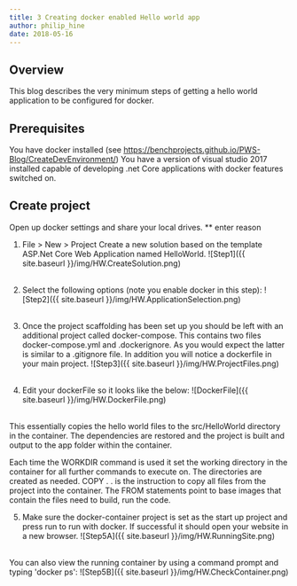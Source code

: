 ```yaml
---
title: 3 Creating docker enabled Hello world app
author: philip_hine
date: 2018-05-16
--- 
```


## Overview
This blog describes the very minimum steps of getting a hello world application to be configured for docker.

## Prerequisites
You have docker installed (see https://benchprojects.github.io/PWS-Blog/CreateDevEnvironment/)
You have a version of visual studio 2017 installed capable of developing .net Core applications with docker features switched on.

## Create project
Open up docker settings and share your local drives. ** enter reason

1) File > New > Project 
Create a new solution based on the template ASP.Net Core Web Application named HelloWorld.
![Step1]({{ site.baseurl }}/img/HW.CreateSolution.png)<br/><br/>

2) Select the following options (note you enable docker in this step):
![Step2]({{ site.baseurl }}/img/HW.ApplicationSelection.png)<br/><br/>

3) Once the project scaffolding has been set up you should be left with an additional project called docker-compose. This contains two files docker-compose.yml and .dockerignore. As you would expect the latter is similar to a .gitignore file. In addition you will notice a dockerfile in your main project. 
![Step3]({{ site.baseurl }}/img/HW.ProjectFiles.png)<br/><br/>

4) Edit your dockerFile so it looks like the below:
![DockerFile]({{ site.baseurl }}/img/HW.DockerFile.png)<br/><br/>

This essentially copies the hello world files to the src/HelloWorld directory in the container. The dependencies are restored and the project is built and output to the app folder within the container.

Each time the WORKDIR command is used it set the working directory in the container for all further commands to execute on. The directories are created as needed. COPY . . is the instruction to copy all files from the project into the container. The FROM statements point to base images that contain the files need to build, run the code. 


5) Make sure the docker-container project is set as the start up project and press run to run with docker. If successful it should open your website in a new browser.
![Step5A]({{ site.baseurl }}/img/HW.RunningSite.png)<br/><br/>

You can also view the running container by using a command prompt and typing 'docker ps':
![Step5B]({{ site.baseurl }}/img/HW.CheckContainer.png)<br/><br/>










